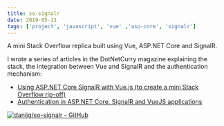 ```yaml
---
title: so-signalr
date: 2019-05-11
tags: ['project', 'javascript', 'vue' ,'asp-core', 'signalr']
---
```


A mini Stack Overflow replica built using Vue, ASP.NET Core and SignalR.

I wrote a series of articles in the DotNetCurry magazine explaining the stack, the integration between Vue and SignalR and the authentication mechanism:
- [Using ASP.NET Core SignalR with Vue.js (to create a mini Stack Overflow rip-off)](https://www.dotnetcurry.com/ShowArticle.aspx?ID=1480)
- [Authentication in ASP.NET Core, SignalR and VueJS applications](https://www.dotnetcurry.com/ShowArticle.aspx?ID=1511)

[![danijg/so-signalr - GitHub](https://gh-card.dev/repos/danijg/so-signalr.svg?fullname=)](https://github.com/danijg/so-signalr)
